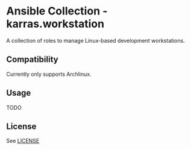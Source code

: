 # Ansible Collection - karras.workstation

A collection of roles to manage Linux-based development workstations.

## Compatibility

Currently only supports Archlinux.

## Usage

TODO

## License

See [LICENSE](./LICENSE)
